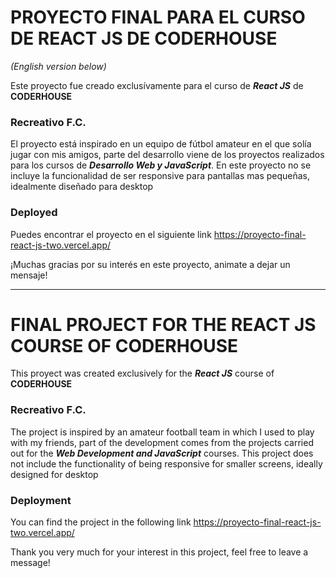 # PROYECTO FINAL PARA EL CURSO DE REACT JS DE CODERHOUSE
_(English version below)_

Este proyecto fue creado exclusívamente para el curso de **_React JS_** de **CODERHOUSE**

### Recreativo F.C.

El proyecto está inspirado en un equipo de fútbol amateur en el que solía jugar con mis amigos, parte del desarrollo viene de los proyectos realizados para los cursos de **_Desarrollo Web y JavaScript_**. En este proyecto no se incluye la funcionalidad de ser responsive para pantallas mas pequeñas, idealmente diseñado para desktop

### Deployed

Puedes encontrar el proyecto en el siguiente link https://proyecto-final-react-js-two.vercel.app/

¡Muchas gracias por su interés en este proyecto, animate a dejar un mensaje!

-------------------------------------------------------------------------------------------------------------------------------------------------------------

# FINAL PROJECT FOR THE REACT JS COURSE OF CODERHOUSE

This proyect was created exclusively for the **_React JS_** course of **CODERHOUSE**

### Recreativo F.C.

The project is inspired by an amateur football team in which I used to play with my friends, part of the development comes from the projects carried out for the **_Web Development and JavaScript_** courses. This project does not include the functionality of being responsive for smaller screens, ideally designed for desktop

### Deployment

You can find the project in the following link https://proyecto-final-react-js-two.vercel.app/

Thank you very much for your interest in this project, feel free to leave a message!
